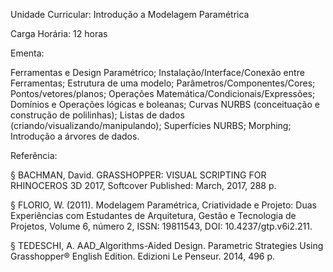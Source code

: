 Unidade Curricular: Introdução a Modelagem Paramétrica
	

Carga Horária: 12 horas

Ementa:

Ferramentas e Design Paramétrico; Instalação/Interface/Conexão entre Ferramentas; Estrutura de uma modelo; Parâmetros/Componentes/Cores; Pontos/vetores/planos;  Operações Matemática/Condicionais/Expressões; Domínios e Operações lógicas e boleanas;  Curvas NURBS (conceituação e construção de polilinhas); Listas de dados (criando/visualizando/manipulando); Superfícies NURBS; Morphing; Introdução a árvores de dados.


Referência:

§  BACHMAN, David. GRASSHOPPER: VISUAL SCRIPTING FOR RHINOCEROS 3D 2017, Softcover Published: March, 2017, 288 p.

§  FLORIO, W. (2011). Modelagem Paramétrica, Criatividade e Projeto: Duas Experiências com Estudantes de Arquitetura, Gestão e Tecnologia de Projetos, Volume 6, número 2, ISSN: 19811543, DOI: 10.4237/gtp.v6i2.211.

§  TEDESCHI, A. AAD_Algorithms-Aided Design. Parametric Strategies Using Grasshopper® English Edition. Edizioni Le Penseur. 2014, 496 p.